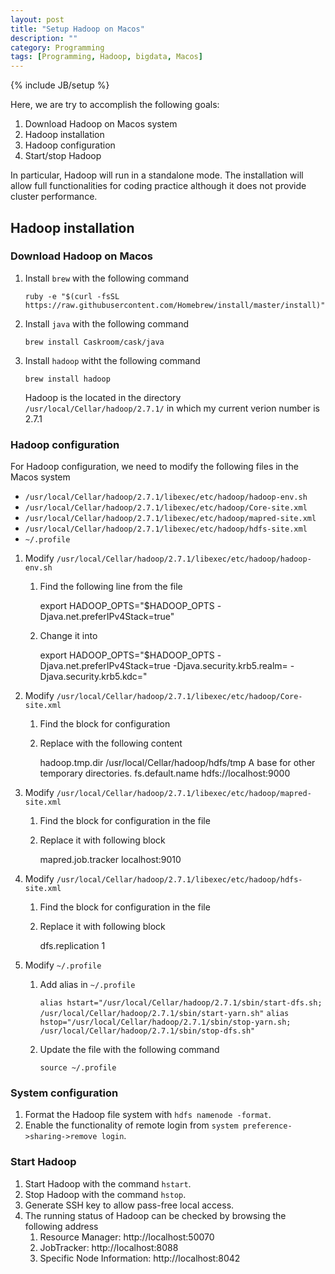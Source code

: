 ```yaml
---
layout: post
title: "Setup Hadoop on Macos"
description: ""
category: Programming
tags: [Programming, Hadoop, bigdata, Macos]
---
```

{% include JB/setup %}


Here, we are try to accomplish the following goals:

1. Download Hadoop on Macos system
1. Hadoop installation
1. Hadoop configuration
1. Start/stop Hadoop

In particular, Hadoop will run in a standalone mode. The installation will allow full functionalities for coding practice although it does not provide cluster performance.

## Hadoop installation

### Download Hadoop on Macos

1. Install `brew` with the following command

   `ruby -e "$(curl -fsSL https://raw.githubusercontent.com/Homebrew/install/master/install)"`

1. Install `java` with the following command

   `brew install Caskroom/cask/java`

1. Install `hadoop` witht the following command

   `brew install hadoop`

   Hadoop is the located in the directory ` /usr/local/Cellar/hadoop/2.7.1/` in which my current verion number is 2.7.1

### Hadoop configuration

For Hadoop configuration, we need to modify the following files in the Macos system

- `/usr/local/Cellar/hadoop/2.7.1/libexec/etc/hadoop/hadoop-env.sh`
- `/usr/local/Cellar/hadoop/2.7.1/libexec/etc/hadoop/Core-site.xml`
- `/usr/local/Cellar/hadoop/2.7.1/libexec/etc/hadoop/mapred-site.xml`
- `/usr/local/Cellar/hadoop/2.7.1/libexec/etc/hadoop/hdfs-site.xml`
- `~/.profile`

1. Modify `/usr/local/Cellar/hadoop/2.7.1/libexec/etc/hadoop/hadoop-env.sh`
   1. Find the following line from the file

      	export HADOOP_OPTS="$HADOOP_OPTS -Djava.net.preferIPv4Stack=true"

   1. Change it into 

      	export HADOOP_OPTS="$HADOOP_OPTS -Djava.net.preferIPv4Stack=true -Djava.security.krb5.realm= -Djava.security.krb5.kdc="

1. Modify `/usr/local/Cellar/hadoop/2.7.1/libexec/etc/hadoop/Core-site.xml`
   1. Find the block for configuration

      	<configuration>
      	</configuration>

   1. Replace with the following content

      	<configuration>
      		<property>
      			<name>hadoop.tmp.dir</name>
      			<value>/usr/local/Cellar/hadoop/hdfs/tmp</value>
      			<description>A base for other temporary directories.</description>
      			</property>
      			<property>
      			<name>fs.default.name</name>                                     
      			<value>hdfs://localhost:9000</value>                             
      		</property> 
      	</configuration>

1. Modify `/usr/local/Cellar/hadoop/2.7.1/libexec/etc/hadoop/mapred-site.xml`
   1. Find the block for configuration in the file

      	<configuration>
      	</configuration>

   1. Replace it with following block

      	<configuration>
      		<property>
      			<name>mapred.job.tracker</name>
      			<value>localhost:9010</value>
      		</property>
      	</configuration>

1. Modify `/usr/local/Cellar/hadoop/2.7.1/libexec/etc/hadoop/hdfs-site.xml`
   1. Find the block for configuration in the file

      	<configuration>
      	</configuration>

   1. Replace it with following block

      	<configuration>
      		<property>
      			<name>dfs.replication</name>
      			<value>1</value>
      		</property>
      	</configuration>

1. Modify `~/.profile`
   1. Add alias in `~/.profile`

      `alias hstart="/usr/local/Cellar/hadoop/2.7.1/sbin/start-dfs.sh;`
      `/usr/local/Cellar/hadoop/2.7.1/sbin/start-yarn.sh"`
      `alias hstop="/usr/local/Cellar/hadoop/2.7.1/sbin/stop-yarn.sh;`
      `/usr/local/Cellar/hadoop/2.7.1/sbin/stop-dfs.sh"`

   1. Update the file with the following command

      `source ~/.profile`

### System configuration

1. Format the Hadoop file system with `hdfs namenode -format`.
1. Enable the functionality of remote login from `system preference->sharing->remove login`.

### Start Hadoop

1. Start Hadoop with the command `hstart`.
1. Stop Hadoop with the command `hstop`.
1. Generate SSH key to allow pass-free local access.
1. The running status of Hadoop can be checked by browsing the following address
   1. Resource Manager: http://localhost:50070
   1. JobTracker: http://localhost:8088
   1. Specific Node Information: http://localhost:8042






 

